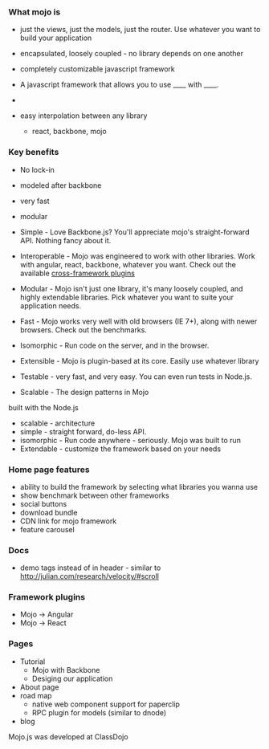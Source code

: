 ### What mojo is

- just the views, just the models, just the router. Use whatever you want
to build your application

- encapsulated, loosely coupled - no library depends on one another

- completely customizable javascript framework

- A javascript framework that allows you to use ____ with ____.

- 
- easy interpolation between any library
  - react, backbone, mojo

### Key benefits

- No lock-in
- modeled after backbone
- very fast
- modular

- Simple - Love Backbone.js? You'll appreciate mojo's straight-forward API. Nothing fancy about it. 

- Interoperable - Mojo was engineered to work with other libraries. Work with angular, react, backbone, 
whatever you want. Check out the available [cross-framework plugins](LINK)

- Modular - Mojo isn't just one library, it's many loosely coupled, and highly extendable libraries. Pick whatever you want to suite your application needs.

- Fast -  Mojo works very well with old browsers (IE 7+), along with newer browsers. Check out the benchmarks.

- Isomorphic - Run code on the server, and in the browser. 

- Extensible - Mojo is plugin-based at its core. Easily use whatever library 

- Testable - very fast, and very easy. You can even run tests in Node.js.

- Scalable - The design patterns in Mojo 

built with the Node.js 
- scalable - architecture
- simple - straight forward, do-less API. 
- isomorphic - Run code anywhere - seriously. Mojo was built to run 
- Extendable - customize the framework based on your needs

### Home page features

- ability to build the framework by selecting what libraries you wanna use
- show benchmark between other frameworks
- social buttons
- download bundle
- CDN link for mojo framework
- feature carousel

### Docs
- demo tags instead of in header - similar to http://julian.com/research/velocity/#scroll

### Framework plugins

- Mojo -> Angular
- Mojo -> React

### Pages

- Tutorial
  - Mojo with Backbone
  - Desiging our application
- About page
- road map
  - native web component support for paperclip
  - RPC plugin for models (similar to dnode)
- blog

Mojo.js was developed at ClassDojo